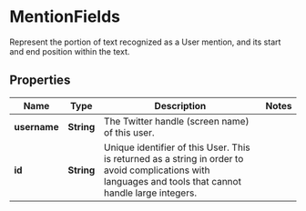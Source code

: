 

# MentionFields

Represent the portion of text recognized as a User mention, and its start and end position within the text.

## Properties

Name | Type | Description | Notes
------------ | ------------- | ------------- | -------------
**username** | **String** | The Twitter handle (screen name) of this user. | 
**id** | **String** | Unique identifier of this User. This is returned as a string in order to avoid complications with languages and tools that cannot handle large integers. | 



